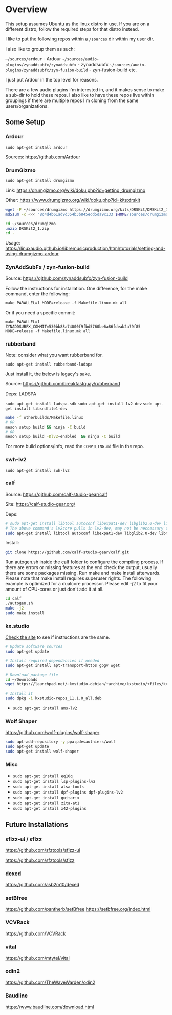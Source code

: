 # Overview

This setup assumes Ubuntu as the linux distro in use. If you are on a different distro, follow the required steps for that distro instead.

I like to put the following repos within a `/sources` dir within my user dir.

I also like to group them as such:

`~/sources/ardour` - Ardour
`~/sources/audio-plugins/zynaddsubfx/zynaddsubfx` - zynaddsubfx
`~/sources/audio-plugins/zynaddsubfx/zyn-fusion-build` - zyn-fusion-build
etc.

I just put Ardour in the top level for reasons.

There are a few audio plugins I'm interested in, and it makes sense to make a sub-dir to hold these repos. I also like to have these repos live within groupings if there are multiple repos I'm cloning from the same users/organizations.

## Some Setup

### Ardour

`sudo apt-get install ardour`

Sources: https://github.com/Ardour

### DrumGizmo

`sudo apt-get install drumgizmo`

Link: https://drumgizmo.org/wiki/doku.php?id=getting_drumgizmo

Other: https://www.drumgizmo.org/wiki/doku.php?id=kits:drskit

```sh
wget -P ~/sources/drumgizmo https://drumgizmo.org/kits/DRSKit/DRSKit2_1.zip
md5sum -c <<< "8c4d4b61ad9d354b3b845edd5da9c133 $HOME/sources/drumgizmo/DRSKit2_1.zip"
```

```sh
cd ~/sources/drumgizmo
unzip DRSKit2_1.zip
cd -
```

Usage: https://linuxaudio.github.io/libremusicproduction/html/tutorials/setting-and-using-drumgizmo-ardour

### ZynAddSubFx / zyn-fusion-build

Source: https://github.com/zynaddsubfx/zyn-fusion-build

Follow the instructions for installation. One difference, for the make command, enter the following: 

`make PARALLEL=1 MODE=release -f Makefile.linux.mk all`

Or if you need a specific commit:

`make PARALLEL=1 ZYNADDSUBFX_COMMIT=530bb88a74000f9fbd5760be6a86fdeab2a79f85 MODE=release -f Makefile.linux.mk all`

### rubberband

Note: consider what you want rubberband for.

`sudo apt-get install rubberband-ladspa`

Just install it, the below is legacy's sake.

Source: https://github.com/breakfastquay/rubberband

Deps: LADSPA

`sudo apt-get install ladspa-sdk`
`sudo apt-get install lv2-dev`
`sudo apt-get install libsndfile1-dev`

```sh
make -f otherbuilds/Makefile.linux
# OR
meson setup build && ninja -C build
# OR
meson setup build -Dlv2=enabled  && ninja -C build
```

For more build options/info, read the `COMPILING.md` file in the repo.

### swh-lv2

`sudo apt-get install swh-lv2`

### calf

Source: https://github.com/calf-studio-gear/calf

Site: https://calf-studio-gear.org/

Deps:

```sh
# sudo apt-get install libtool autoconf libexpat1-dev libglib2.0-dev libfluidsynth-dev jackd libjack-dev lv2core libglade2-dev lv2-dev
# The above command's lv2core pulls in lv2-dev, may not be neccessary to use lv2core since it's not in the repositories
sudo apt-get install libtool autoconf libexpat1-dev libglib2.0-dev libfluidsynth-dev jackd libjack-dev libglade2-dev lv2-dev
```

Install:

```sh
git clone https://github.com/calf-studio-gear/calf.git
```

Run autogen.sh inside the calf folder to configure the compiling process. If there are errors or missing features at the end check the output, usually there are some packages missing. Run make and make install afterwards. Please note that make install requires superuser rights. The following example is optimized for a dualcore processor. Please edit -j2 to fit your amount of CPU-cores or just don't add it at all.

```sh
cd calf
./autogen.sh
make -j2
sudo make install
```

### kx.studio

[Check the site](https://kx.studio/Repositories) to see if instructions are the same.

```sh
# Update software sources
sudo apt-get update

# Install required dependencies if needed
sudo apt-get install apt-transport-https gpgv wget

# Download package file
cd ~/Downloads
wget https://launchpad.net/~kxstudio-debian/+archive/kxstudio/+files/kxstudio-repos_11.1.0_all.deb

# Install it
sudo dpkg -i kxstudio-repos_11.1.0_all.deb
```

* `sudo apt-get install ams-lv2`

### Wolf Shaper

https://github.com/wolf-plugins/wolf-shaper

```sh
sudo apt-add-repository -y ppa:pdesaulniers/wolf
sudo apt-get update
sudo apt-get install wolf-shaper
```

### Misc

* `sudo apt-get install eq10q`
* `sudo apt-get install lsp-plugins-lv2`
* `sudo apt-get install alsa-tools`
* `sudo apt-get install dpf-plugins dpf-plugins-lv2 `
* `sudo apt-get install guitarix`
* `sudo apt-get install zita-at1`
* `sudo apt-get install x42-plugins`

## Future Installations

### sfizz-ui / sfizz

https://github.com/sfztools/sfizz-ui

https://github.com/sfztools/sfizz

### dexed

https://github.com/asb2m10/dexed

### setBfree

https://github.com/pantherb/setBfree
https://setbfree.org/index.html

### VCVRack

https://github.com/VCVRack

### vital

https://github.com/mtytel/vital

### odin2

https://github.com/TheWaveWarden/odin2

### Baudline

https://www.baudline.com/download.html

